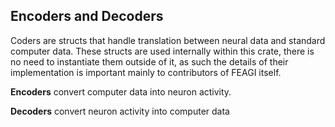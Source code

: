 ## Encoders and Decoders
Coders are structs that handle translation between neural data and standard computer data. These structs are used
internally within this crate, there is no need to instantiate them outside of it, as such the details of their implementation is important mainly to contributors of FEAGI itself.

**Encoders** convert computer data into neuron activity.

**Decoders** convert neuron activity into computer data